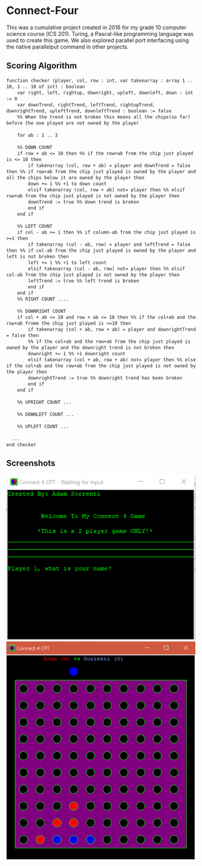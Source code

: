 # Connect-Four
This was a cumulative project created in 2016 for my grade 10 computer science course (ICS 201). Turing, a Pascal-like programming language was used to create this game. We also explored parallel port interfacing using the native parallelput command in other projects.

## Scoring Algorithm
``` turing
function checker (player, col, row : int, var takenarray : array 1 .. 10, 1 .. 10 of int) : boolean
    var right, left, rightup, downright, upleft, downleft, down : int := 0
    var downTrend, rightTrend, leftTrend, rightupTrend, downrightTrend, upleftTrend, downleftTrend : boolean := false
    %% When the trend is not broken this means all the chips(so far) before the one played are not owned by the player

    for ab : 1 .. 3

	%% DOWN COUNT
	if row + ab <= 10 then %% if the row+ab from the chip just played is <= 10 then
	    if takenarray (col, row + ab) = player and downTrend = false then %% if row+ab from the chip just played is owned by the player and all the chips below it are owned by the player then
		down += 1 %% +1 to down count
	    elsif takenarray (col, row + ab) not= player then %% elsif row+ab from the chip just played is not owned by the player then
		downTrend := true %% down trend is broken
	    end if
	end if

	%% LEFT COUNT
	if col - ab >= 1 then %% if column-ab from the chip just played is >=1 then
	    if takenarray (col - ab, row) = player and leftTrend = false then %% if col-ab from the chip just played is owned by the player and left is not broken then
		left += 1 %% +1 to left count
	    elsif takenarray (col - ab, row) not= player then %% elsif col-ab from the chip just played is not owned by the player then
		leftTrend := true %% left trend is broken
	    end if
	end if
	%% RIGHT COUNT ....
  
	%% DOWNRIGHT COUNT
	if col + ab <= 10 and row + ab <= 10 then %% if the col+ab and the row+ab frome the chip just played is <=10 then
	    if takenarray (col + ab, row + ab) = player and downrightTrend = false then
		%% if the col+ab and the row+ab from the chip just played is owned by the player and the downright trend is not broken then
		downright += 1 %% +1 downright count
	    elsif takenarray (col + ab, row + ab) not= player then %% else if the col+ab and the row+ab from the chip just played is not owned by the player then
		downrightTrend := true %% downright trend has been broken
	    end if
	end if

	%% UPRIGHT COUNT ...

	%% DOWNLEFT COUNT ...

	%% UPLEFT COUNT ...
  
  ...
end checker
```



## Screenshots
<img src="/images/setup.png" alt="drawing" width="500"/>

<img src="/images/game.png" alt="drawing" width="500"/>
